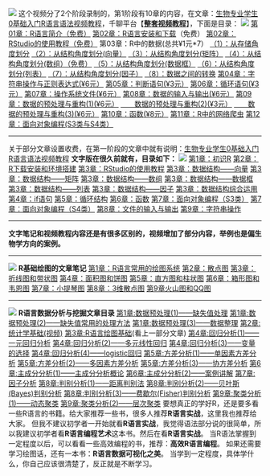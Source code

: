![](https://cdn.nlark.com/yuque/0/2020/gif/1234840/1598497127493-033512d5-1bfa-4192-a0c0-28ed036a850f.gif#align=left&display=inline&height=76&margin=%5Bobject%20Object%5D&originHeight=76&originWidth=640&size=0&status=done&style=none&width=640)
这个视频分了2个阶段录制的，第1阶段有10章的内容，在文章：[生物专业学生0基础入门R语言语法视频教程](http://mp.weixin.qq.com/s?__biz=MzA4NDAzODkzMA==&mid=2651264971&idx=1&sn=3f97d49331809b1799a5d4a5019d94d0&chksm=841ef3b6b3697aa016626af76c3d7e80ceb269864362e1a59f2e927d2276a614d1693e00a1d6&scene=21#wechat_redirect)，千聊平台【[**整套视频教程**](https://m.qlchat.com/api/gos?target=%2Fwechat%2Fpage%2Fchannel-intro%3FchannelId%3D2000011348597177%26ch_r%3DshareR2%26shareKey%3D940722fc193f3543649b46189b61078f%26sourceNo%3Dlink&pre=%2Fwechat%2Fpage%2Flive%2F2000006988381669%3FisBackFromShare%3DY%26wcl%3Dmiddlepage)】，下面是目录：
**![](https://cdn.nlark.com/yuque/0/2020/gif/1234840/1598497127585-e0bc8c41-5afd-4094-86cd-9365bbafe2db.gif#align=left&display=inline&height=53&margin=%5Bobject%20Object%5D&originHeight=78&originWidth=500&size=0&status=done&style=none&width=338)**
[第01章：R语言简介（免费）](http://mp.weixin.qq.com/s?__biz=MzA4NDAzODkzMA==&mid=2651264631&idx=1&sn=3e9ae6a00de284931c810ea38c04b35e&chksm=841ef20ab3697b1c6b56b1d1edc21511182647dd89e13179ecea9f36d662262197fe2fcecf57&scene=21#wechat_redirect)
[第02章：R语言安装和下载](http://mp.weixin.qq.com/s?__biz=MzA4NDAzODkzMA==&mid=2651264668&idx=1&sn=63a21e78df6648d0be643bdf5410ca2e&chksm=841ef2e1b3697bf7f804cb9c12c7605e566c0bb3d0a136e99c1eec3a0a640aa6b38b8abd8b65&scene=21#wechat_redirect)（免费）
[第02章：RStudio的使用教程（免费）](http://mp.weixin.qq.com/s?__biz=MzA4NDAzODkzMA==&mid=2651264671&idx=1&sn=ee9442f59e42690acc7fd6d00177c819&chksm=841ef2e2b3697bf4c9659fd307052db150f979440b26d803075d58f99e1d46236bec7b0ccdfa&scene=21#wechat_redirect)
第03章：R中的数据(总共¥1元*7）
[（1）：从存储角度划分](http://mp.weixin.qq.com/s?__biz=MzA4NDAzODkzMA==&mid=2651264680&idx=1&sn=379d3a9ecd2e47e39d768551cd841d2e&chksm=841ef2d5b3697bc3d2826b02afac5094c7acd01c564c8ecbf702689a1723bc4197e82d83a32d&scene=21#wechat_redirect)
[（2）：从结构角度划分(向量）](http://mp.weixin.qq.com/s?__biz=MzA4NDAzODkzMA==&mid=2651264694&idx=1&sn=fbac1b2fab222b06e1bf8cf4f7e84914&chksm=841ef2cbb3697bdd074855389f370de68bb99764cdc15c63b163f8f1aabe75a12421a37d9a9d&scene=21#wechat_redirect)
[（3）：从结构角度划分(矩阵）](http://mp.weixin.qq.com/s?__biz=MzA4NDAzODkzMA==&mid=2651264694&idx=1&sn=fbac1b2fab222b06e1bf8cf4f7e84914&chksm=841ef2cbb3697bdd074855389f370de68bb99764cdc15c63b163f8f1aabe75a12421a37d9a9d&scene=21#wechat_redirect)
[（4）：从结构角度划分(数组）（免费）](http://mp.weixin.qq.com/s?__biz=MzA4NDAzODkzMA==&mid=2651264716&idx=2&sn=db9c36327c6498c1a3929a22f6e384a2&chksm=841ef2b1b3697ba7beee3584826f722d9e478f319a59e9d74ff2cb817d1dfa986bf47ba56997&scene=21#wechat_redirect)
[（5）：从结构角度划分(数据框）](http://mp.weixin.qq.com/s?__biz=MzA4NDAzODkzMA==&mid=2651264724&idx=1&sn=657985dcd108604808b7e746d0d6421f&chksm=841ef2a9b3697bbf5872af922ca231c89c90d8f7912ccdecab7cc6990a37839ff2aae37f3c4a&scene=21#wechat_redirect)
[（6）：从结构角度划分(列表）](http://mp.weixin.qq.com/s?__biz=MzA4NDAzODkzMA==&mid=2651264744&idx=2&sn=0ecf58e7c6d1f75545846e92140b7724&chksm=841ef295b3697b834b86c2cc92c6dd93f20057dffc114014c47abfa2cee9eb4f61db065881db&scene=21#wechat_redirect)
[（7）：从结构角度划分(因子）](http://mp.weixin.qq.com/s?__biz=MzA4NDAzODkzMA==&mid=2651264751&idx=1&sn=33fcf0c99e38b20e4e4e9c515bad1b7b&chksm=841ef292b3697b84e18b0908f3dcae719ab5677f535637c2bc5354cab0cfaa38ae5b95f7b1a8&scene=21#wechat_redirect)
[（8）：数据之间的转换](http://mp.weixin.qq.com/s?__biz=MzA4NDAzODkzMA==&mid=2651264754&idx=1&sn=777ab72194f243f493fb9f55682c02d7&chksm=841ef28fb3697b990303bc48ed67635da3ec8c8c3fe632dc5089891d98ff99ae3e38c0fe29cb&scene=21#wechat_redirect)
[第04章：字符串操作与正则表达式(¥6元）](http://mp.weixin.qq.com/s?__biz=MzA4NDAzODkzMA==&mid=2651264780&idx=1&sn=1278f0978e54133cd8edf6d016ed54cc&chksm=841ef371b3697a679f77b87c95303a3810459b39ddad293c469d2d2b5e17581c06409b29cc07&scene=21#wechat_redirect)
[第05章：判断语句(¥3元）](http://mp.weixin.qq.com/s?__biz=MzA4NDAzODkzMA==&mid=2651264837&idx=2&sn=fed138bc0e40525eafcdb1113f928e56&chksm=841ef338b3697a2e4507de4e01f755353e46c59992d63de055f03273f5e8559af79f3b8135b8&scene=21#wechat_redirect)
[第06章：循环语句(¥3元）](http://mp.weixin.qq.com/s?__biz=MzA4NDAzODkzMA==&mid=2651264856&idx=2&sn=5eb4c2bb6ae7e5ad7c490ad60b5dc129&chksm=841ef325b3697a3385dbcaa066938b8d9451f59c91edd139538ececf1f8a697099fdba36865c&scene=21#wechat_redirect)
[第07章：操作系统文件(¥6元）](http://mp.weixin.qq.com/s?__biz=MzA4NDAzODkzMA==&mid=2651264861&idx=2&sn=6ab86f8c02e5dfa263cbc78d6f48673c&chksm=841ef320b3697a362e31ec580a39e107429daa256af3928a04a309a81cdef089d0637cf0144c&scene=21#wechat_redirect)
[第08章：数据的输入与输出(¥6元）](http://mp.weixin.qq.com/s?__biz=MzA4NDAzODkzMA==&mid=2651264871&idx=2&sn=cc0a19fcb368296a1509774ffce8d428&chksm=841ef31ab3697a0c4f7b74403207f116b55e36a17b23fc1d1ed3a9fcde1bf325f9d7c51e317f&scene=21#wechat_redirect)
[第09章：数据的预处理与重构(1)(¥6元）](http://mp.weixin.qq.com/s?__biz=MzA4NDAzODkzMA==&mid=2651264875&idx=1&sn=fefc4e633c3dd46d492b309819989188&chksm=841ef316b3697a009e7a5efc165ee2a225a552dae0b81f890f5cfb45f0e8eb08eecbf20ae553&scene=21#wechat_redirect)
[       数据的预处理与重构(2)](http://mp.weixin.qq.com/s?__biz=MzA4NDAzODkzMA==&mid=2651264879&idx=1&sn=88276afebeab0018f7b5f854d354ded7&chksm=841ef312b3697a040307e6db4e5cce265f689b5beae8e76d101e7026d53f2b438931f7b024db&scene=21#wechat_redirect)[(¥3元）](http://mp.weixin.qq.com/s?__biz=MzA4NDAzODkzMA==&mid=2651264875&idx=1&sn=fefc4e633c3dd46d492b309819989188&chksm=841ef316b3697a009e7a5efc165ee2a225a552dae0b81f890f5cfb45f0e8eb08eecbf20ae553&scene=21#wechat_redirect)
[       数据的预处理与重构(3)](http://mp.weixin.qq.com/s?__biz=MzA4NDAzODkzMA==&mid=2651264884&idx=1&sn=0db9a87cbd4e969bdbf660da99f6a694&chksm=841ef309b3697a1f97d994a93c2bdf085686f384e70d11b9be8eff6662a15aa6c0624a733705&scene=21#wechat_redirect)[(¥6元）](http://mp.weixin.qq.com/s?__biz=MzA4NDAzODkzMA==&mid=2651264875&idx=1&sn=fefc4e633c3dd46d492b309819989188&chksm=841ef316b3697a009e7a5efc165ee2a225a552dae0b81f890f5cfb45f0e8eb08eecbf20ae553&scene=21#wechat_redirect)
[第10章：函数](http://mp.weixin.qq.com/s?__biz=MzA4NDAzODkzMA==&mid=2651264956&idx=1&sn=d69630a1effd984832cfbd25ba78d9dd&chksm=841ef3c1b3697ad7920837d2d36d1b83270eb183eb13a767da0fb4eaa6d090bbb3e0d594043b&scene=21#wechat_redirect)[(¥8元）](http://mp.weixin.qq.com/s?__biz=MzA4NDAzODkzMA==&mid=2651264875&idx=1&sn=fefc4e633c3dd46d492b309819989188&chksm=841ef316b3697a009e7a5efc165ee2a225a552dae0b81f890f5cfb45f0e8eb08eecbf20ae553&scene=21#wechat_redirect)
[第11章：R中的网络爬虫](http://mp.weixin.qq.com/s?__biz=MzA4NDAzODkzMA==&mid=2651265514&idx=1&sn=fb509ef8eda60192bc6a9e4172575046&chksm=841efd97b36974812f00d16fa715612afeee9d75888b34017bc41f1df8a36e00a3ea39db5587&scene=21#wechat_redirect)
[第12章：面向对象编程(S3类与S4类）](http://mp.weixin.qq.com/s?__biz=MzA4NDAzODkzMA==&mid=2651265522&idx=1&sn=5a2f96f988ccb31b027b8346dc10a8b4&chksm=841efd8fb36974993816dcf119dc450c99dfef2e50e2fa9ea7ebaca46fbd7d1b137e4f51ebe3&scene=21#wechat_redirect)

---

关于部分文章设置收费，在第一阶段的文章中就有说明：[生物专业学生0基础入门R语言语法视频教程](http://mp.weixin.qq.com/s?__biz=MzA4NDAzODkzMA==&mid=2651264971&idx=1&sn=3f97d49331809b1799a5d4a5019d94d0&chksm=841ef3b6b3697aa016626af76c3d7e80ceb269864362e1a59f2e927d2276a614d1693e00a1d6&scene=21#wechat_redirect)
**文字版在很久前就有，目录如下：**
**![](https://cdn.nlark.com/yuque/0/2020/gif/1234840/1598497127498-32e609d1-47c7-4982-9524-46dee331eb1e.gif#align=left&display=inline&height=53&margin=%5Bobject%20Object%5D&originHeight=78&originWidth=500&size=0&status=done&style=none&width=338)**
[第1章：初识R](http://mp.weixin.qq.com/s?__biz=MzA4NDAzODkzMA==&mid=2651263627&idx=1&sn=c9547e3feee7a938c384f1d962b4169c&chksm=841ef6f6b3697fe0528b59a44c31d01c832fc93e8f8fc45cfc8130ded5560e990d1231db3781&scene=21#wechat_redirect)
[第2章：R下载安装和环境搭建](http://mp.weixin.qq.com/s?__biz=MzA4NDAzODkzMA==&mid=2651263627&idx=2&sn=532f59d00175148e87f273c09cab9963&chksm=841ef6f6b3697fe057547460977e7f89798135c61ad68bd9f251a299abd21f515d7c079b1772&scene=21#wechat_redirect)
[第3章：RStudio的使用教程](http://mp.weixin.qq.com/s?__biz=MzA4NDAzODkzMA==&mid=2651263627&idx=3&sn=0c29da8e47943fb65eb6bf30ab36b0a8&chksm=841ef6f6b3697fe027d6c630b8b5ee814aad9456e02d16d6e221e24f6fd315a07e78da1d8e81&scene=21#wechat_redirect)
[第3章：数据结构——向量](http://mp.weixin.qq.com/s?__biz=MzA4NDAzODkzMA==&mid=2651263668&idx=1&sn=879cecbb60a399ddfcb9329dd54f1c91&chksm=841ef6c9b3697fdf1955c64a02818fda7be681db94447ddeceeffc8e9d467bf089ff1dd9a308&scene=21#wechat_redirect)
[第3章：数据结构——矩阵](http://mp.weixin.qq.com/s?__biz=MzA4NDAzODkzMA==&mid=2651263668&idx=2&sn=7c39826f8fb73f95ca92efd0a7045ce5&chksm=841ef6c9b3697fdfa5b302de3608d348ce71417b254a1e6d87d202e851942da4bffbd8b9383d&scene=21#wechat_redirect)
[第3章：数据结构——数组](http://mp.weixin.qq.com/s?__biz=MzA4NDAzODkzMA==&mid=2651263668&idx=3&sn=5b6bda79fef6d79e218215051718098e&chksm=841ef6c9b3697fdf8c1add179b42100526a313552f2e836bb3d061e3034398f9b7883618a862&scene=21#wechat_redirect)
[第3章：数据结构——数据框](http://mp.weixin.qq.com/s?__biz=MzA4NDAzODkzMA==&mid=2651263668&idx=4&sn=65134fbeb720c368a09dc9efce4e0c93&chksm=841ef6c9b3697fdf7e015bb0a9a0a4fa2c619ac74fe041067cca16affd8cefe99c50615f02cb&scene=21#wechat_redirect)
[第3章：数据结构——列表](http://mp.weixin.qq.com/s?__biz=MzA4NDAzODkzMA==&mid=2651263697&idx=1&sn=7b5b515b7808c6e52fee35246525bfba&chksm=841ef6acb3697fbab68e5c784d4a1f22ee4c469cc756431b0ba70d48776303e2271ffc28301d&scene=21#wechat_redirect)
[第3章：数据结构——因子](http://mp.weixin.qq.com/s?__biz=MzA4NDAzODkzMA==&mid=2651263679&idx=2&sn=cccd3eb7cecaaa9488313374d9ddce1e&chksm=841ef6c2b3697fd4d4b8cc1cf0712773a812c00b6551cf4e61dbd9606f5cbc08c3a437958a70&scene=21#wechat_redirect)
[第3章：数据结构综合运用](http://mp.weixin.qq.com/s?__biz=MzA4NDAzODkzMA==&mid=2651263697&idx=2&sn=0af0c0ec25a48ebc4c13a9295b04904d&chksm=841ef6acb3697fba512d21d2a7d2096bb2be94efe3562d8a9eeba8a098f475010319221e73b7&scene=21#wechat_redirect)
[第4章：if语句](http://mp.weixin.qq.com/s?__biz=MzA4NDAzODkzMA==&mid=2651263715&idx=1&sn=05ee447647ff850f79a8ba0174906c33&chksm=841ef69eb3697f8848623ce8d1a1350efe0b6d219c2830d86143bdebf8794b256559be6208e2&scene=21#wechat_redirect)
[第5章：循环结构](http://mp.weixin.qq.com/s?__biz=MzA4NDAzODkzMA==&mid=2651263715&idx=2&sn=a4bff42d3e82dfdd94863a73b47d26db&chksm=841ef69eb3697f88ac50a1d8eddc7bc220c33531b91cada977fbcbade6e6d7e34b0c2c4c5c9e&scene=21#wechat_redirect)
[第6章：函数](http://mp.weixin.qq.com/s?__biz=MzA4NDAzODkzMA==&mid=2651263720&idx=1&sn=c6cb548182b86c148fd579dc0f1e0972&chksm=841ef695b3697f837a51f4eadd6e0411b838317d9c7c1d53915bf6694acb5d3c65d6f8307ec6&scene=21#wechat_redirect)
[第7章：面向对象编程（S3类）](http://mp.weixin.qq.com/s?__biz=MzA4NDAzODkzMA==&mid=2651263740&idx=2&sn=9c9d2318dd66ecccd246c41a02dd0d95&chksm=841ef681b3697f97653a3e0ea06371b66365fd9cd1e13f44283422d3851414364b62b09e231e&scene=21#wechat_redirect)
[第7章：面向对象编程（S4类）](http://mp.weixin.qq.com/s?__biz=MzA4NDAzODkzMA==&mid=2651263740&idx=3&sn=46b973710c4c77c17c982f14d91552fa&chksm=841ef681b3697f97821e8f6f904b31595dda22694641d1983e7d005b3c9485eb14f45539fea2&scene=21#wechat_redirect)
[第8章：文件的输入与输出](http://mp.weixin.qq.com/s?__biz=MzA4NDAzODkzMA==&mid=2651263754&idx=1&sn=2ee999a79c4ed413a63df22bc74f02c8&chksm=841ef777b3697e61824f2fbe053d5d2d427d8881f3e126155a8ac1bba92fff915e5387aadbd9&scene=21#wechat_redirect)
[第9章：字符串操作](http://mp.weixin.qq.com/s?__biz=MzA4NDAzODkzMA==&mid=2651263762&idx=1&sn=f8c2418dbfd0a78da628640f9397eafc&chksm=841ef76fb3697e7996c6ffd4a47d7a855db799c29818290d9b7dbbf93e965d86dec3bdb256b6&scene=21#wechat_redirect)

---

**文字笔记和视频教程内容还是有很多区别的，视频增加了部分内容，举例也是偏生物学方向的案例。**

---

**![](https://cdn.nlark.com/yuque/0/2020/gif/1234840/1598497127481-e8aaa8ff-68b7-4652-b1e8-7d6cb1ba99f8.gif#align=left&display=inline&height=53&margin=%5Bobject%20Object%5D&originHeight=78&originWidth=500&size=0&status=done&style=none&width=338)**
**R基础绘图的文章笔记**
[第1章：R语言常用的绘图系统](https://mp.weixin.qq.com/s?__biz=MzA4NDAzODkzMA==&mid=2651263791&idx=1&sn=2123299fd669fb396ab04953193b2517&chksm=841ef752b3697e444d1c9230590e4324a9903a936313b1d342a579ef069324fbc97e9eac58f7&token=1909966566&lang=zh_CN&scene=21#wechat_redirect)
[第2章：散点图](https://mp.weixin.qq.com/s?__biz=MzA4NDAzODkzMA==&mid=2651263777&idx=2&sn=8d610c3340a0b5cfd1088cfe7f9f39cc&chksm=841ef75cb3697e4a13f750ca3ac2076528685f03524c6b7c054bca556634e15f34873063bfe3&token=1909966566&lang=zh_CN&scene=21#wechat_redirect)
[第3章：折线图和带状图](https://mp.weixin.qq.com/s?__biz=MzA4NDAzODkzMA==&mid=2651263791&idx=1&sn=2123299fd669fb396ab04953193b2517&chksm=841ef752b3697e444d1c9230590e4324a9903a936313b1d342a579ef069324fbc97e9eac58f7&token=1909966566&lang=zh_CN&scene=21#wechat_redirect)
[第4章：面积图和饼图](https://mp.weixin.qq.com/s?__biz=MzA4NDAzODkzMA==&mid=2651263818&idx=1&sn=88b135ed1345668df3243118a19659d6&chksm=841ef737b3697e219af5a687902deb8b87020f913bebf75630eac025589f1e89b1a01fab9bae&token=1909966566&lang=zh_CN&scene=21#wechat_redirect)
[第5章：直方图和柱状图](https://mp.weixin.qq.com/s?__biz=MzA4NDAzODkzMA==&mid=2651263859&idx=1&sn=eccf1fd5400dcd9d035d12a1ecca909c&chksm=841ef70eb3697e185bcf72ebf97cae4f205877aa7c2acc274fde0e90c4dda057c11eff6abb67&token=1909966566&lang=zh_CN&scene=21#wechat_redirect)
[第6章：箱形图和韦恩图](https://mp.weixin.qq.com/s?__biz=MzA4NDAzODkzMA==&mid=2651263859&idx=2&sn=1ce07f07776e8ad778f2371df78bc795&chksm=841ef70eb3697e183307750d75dd8f62ee45483b2a369d47700a318c1b341ffc6d0557b0ae36&token=1909966566&lang=zh_CN&scene=21#wechat_redirect)
[第7章：小提琴图](https://mp.weixin.qq.com/s?__biz=MzA4NDAzODkzMA==&mid=2651263859&idx=3&sn=13a9efbdd0d6c3c6aa6d7ffa683c88df&chksm=841ef70eb3697e18ddbb348e9a75ec66a209cb66c2d2e441a1aa79c964ba179ec1e30ee221a7&token=1909966566&lang=zh_CN&scene=21#wechat_redirect)
[第8章：3维散点图](http://mp.weixin.qq.com/s?__biz=MzA4NDAzODkzMA==&mid=2651263882&idx=1&sn=803e28176bed31e948a3915eabcfb5ec&chksm=841ef7f7b3697ee1155c0d91c1e6415b36758b52ceaee9eea33eab7c59d54dbac302f826daf0&scene=21#wechat_redirect)
[第9章火山图和QQ图](http://mp.weixin.qq.com/s?__biz=MzA4NDAzODkzMA==&mid=2651263882&idx=2&sn=357e88f04d83901dd15fc64c91e2a272&chksm=841ef7f7b3697ee1b578fbd2407632b6225a20a69adc60b7866a8b8ad96a0fe80a27f957b1c0&scene=21#wechat_redirect)

---

![](https://cdn.nlark.com/yuque/0/2020/gif/1234840/1598497127470-128749dc-dbf7-4ed5-8ce0-e3eda529e26f.gif#align=left&display=inline&height=53&margin=%5Bobject%20Object%5D&originHeight=78&originWidth=500&size=0&status=done&style=none&width=338)
**R语言数据分析与挖掘文章目录**
[第1章:数据预处理(1)——缺失值处理](http://mp.weixin.qq.com/s?__biz=MzA4NDAzODkzMA==&mid=2651264104&idx=1&sn=0bd5d5748287cb949da2b491f07f864c&chksm=841ef015b3697903ac1e2d44df9330b95eef9445e245aac79a5377b4bc5c6e31e53c197b0a7b&scene=21#wechat_redirect)
[第1章:数据预处理(2)——缺失值常用的处理方法](http://mp.weixin.qq.com/s?__biz=MzA4NDAzODkzMA==&mid=2651264111&idx=1&sn=cd51f351add24830eb5e8327e82832c2&chksm=841ef012b369790428730e7b13e2407e62f518c649ee45f86e1d6d5bac1632c4933cc078b0e5&scene=21#wechat_redirect)
[第1章:数据预处理(3)——数据整理](http://mp.weixin.qq.com/s?__biz=MzA4NDAzODkzMA==&mid=2651264114&idx=1&sn=b789cb720387b785c308f954447d392a&chksm=841ef00fb3697919d10c168f182dddb2a3c22415c1fb076c8689920ca6c51d326f04b26cf4fe&scene=21#wechat_redirect)
[第2章:统计学基础(视频)](http://mp.weixin.qq.com/s?__biz=MzA4NDAzODkzMA==&mid=2651264122&idx=1&sn=7df3049a3285c074d6dad0da92f56b93&chksm=841ef007b369791124d93edaf6dba21828b702d7f02fb966070d7d48a06db74608d40a494cf8&scene=21#wechat_redirect)
[第3章:R语言绘图基础](http://mp.weixin.qq.com/s?__biz=MzA4NDAzODkzMA==&mid=2651264122&idx=2&sn=ef84d13dcde93480989a82203b913e44&chksm=841ef007b3697911e0421c22784757b62c9bf96be859b9df59e6e565132c510e3718ae41ee29&scene=21#wechat_redirect)(看上一部分文章)
[第4章:回归分析(1)——一元回归分析](http://mp.weixin.qq.com/s?__biz=MzA4NDAzODkzMA==&mid=2651264127&idx=1&sn=5003f841025391ea6726c7b90b17734d&chksm=841ef002b3697914acdc56b20da97e5c6c72a263534e41d2cea6310e090d54296cca187e467c&scene=21#wechat_redirect)
[第4章:回归分析(2)——多元线性回归](http://mp.weixin.qq.com/s?__biz=MzA4NDAzODkzMA==&mid=2651264139&idx=1&sn=01fe3a5826daf1955692637042cfec0d&chksm=841ef0f6b36979e06c85ad96ecdd5297a42ce62ac492628d845d31d4ff1d5efd2b053b087398&scene=21#wechat_redirect)
[第4章:回归分析(3)——变量的选择](http://mp.weixin.qq.com/s?__biz=MzA4NDAzODkzMA==&mid=2651264150&idx=1&sn=ba1346620ca86957ec8091e92accc9d2&chksm=841ef0ebb36979fdea6e98cdc03671514f9837230fccc2e99d3651f98621de86e75ec0da8798&scene=21#wechat_redirect)
[第4章:回归分析(4)——logistic回归](http://mp.weixin.qq.com/s?__biz=MzA4NDAzODkzMA==&mid=2651264157&idx=1&sn=c3bdeeada958392b1b605a4da348c3a6&chksm=841ef0e0b36979f6874a0b51e29a33a24ff9ecb2c68aaaff11aa382241c2650502f4e48cf843&scene=21#wechat_redirect)
[第5章:方差分析(1)——单因素方差分析](http://mp.weixin.qq.com/s?__biz=MzA4NDAzODkzMA==&mid=2651264172&idx=1&sn=f104ecd373d29fd55ce52e68c2a7d943&chksm=841ef0d1b36979c7cb2ff9fa30a083e78d9cba5971fd1cc5914c0f3eb221672246f44b778f25&scene=21#wechat_redirect)
[第5章:方差分析(2)——多因素方差分析](http://mp.weixin.qq.com/s?__biz=MzA4NDAzODkzMA==&mid=2651264197&idx=1&sn=29025fd78b1a4e0c1362c1119c5b466e&chksm=841ef0b8b36979aea2f19d2128721d94301a0885e75550396e2e0ef108f17d853df78f695736&scene=21#wechat_redirect)
[第5章:方差分析(3)——协方差分析](http://mp.weixin.qq.com/s?__biz=MzA4NDAzODkzMA==&mid=2651264197&idx=2&sn=b4f87b546904a9317b3e28217726cd3e&chksm=841ef0b8b36979ae7a9af2e3eee8d1b35730e345b9d2bfba3ed363ad263a343a3de4c55e3b9d&scene=21#wechat_redirect)
[第6章:主成分分析(1)——主成分分析概论](http://mp.weixin.qq.com/s?__biz=MzA4NDAzODkzMA==&mid=2651264206&idx=1&sn=e06dee4c5015e982919c54d4aa87c3ef&chksm=841ef0b3b36979a58c0c05f4398511412c319c94007a386160225dd583e02d6d51d41a60b1e1&scene=21#wechat_redirect)
[第6章:主成分分析(2)——案例讲解](http://mp.weixin.qq.com/s?__biz=MzA4NDAzODkzMA==&mid=2651264231&idx=2&sn=73c9b46dc5cadc40e37b42acaab9f436&chksm=841ef09ab369798c3abf547d46b55cf7fd3278c0026ef77c403934a44a77deba60d2022f0d49&scene=21#wechat_redirect)
[第7章:因子分析](http://mp.weixin.qq.com/s?__biz=MzA4NDAzODkzMA==&mid=2651264251&idx=1&sn=f86aec1dfadd0d0cdce3b4a62abf7ed9&chksm=841ef086b36979906635f3de5ac0d26b85ceab20f13a87c0bbc4d62650fd9aff7f4e4f213128&scene=21#wechat_redirect)
[第8章:判别分析(1)——距离判别法](http://mp.weixin.qq.com/s?__biz=MzA4NDAzODkzMA==&mid=2651264255&idx=1&sn=e8a6ac96de31d4b6f7485066cf031857&chksm=841ef082b369799459f1e3f25504498e29d6992637d558063d3ea291a8f2760724d6d8c997c7&scene=21#wechat_redirect)
[第8章:判别分析(2)——贝叶斯(Bayes)判别分析](http://mp.weixin.qq.com/s?__biz=MzA4NDAzODkzMA==&mid=2651264260&idx=1&sn=ff3d3130a1ff6ce11ab38062c08e6eac&chksm=841ef179b369786f13f343ba6817ee0ee139f73e720898691f91204671b76dd71e24c5ccf052&scene=21#wechat_redirect)
[第8章:判别分析(3)——费歇尔(Fisher)判别分析](http://mp.weixin.qq.com/s?__biz=MzA4NDAzODkzMA==&mid=2651264265&idx=1&sn=d5d7d8efa348c488be0e14178d43889f&chksm=841ef174b3697862e65ee95859b6e5776e246359adbb9b75ca2d202a9b64776f7690a0d023aa&scene=21#wechat_redirect)
[第9章:聚类分析(1)——动态聚类](http://mp.weixin.qq.com/s?__biz=MzA4NDAzODkzMA==&mid=2651264339&idx=2&sn=b687c0710c2a346b23ef401f62e91aeb&chksm=841ef12eb369783815194342a145fc6c5370dca66beff6597d9808e367ed0eb4231c70e7fe59&scene=21#wechat_redirect)
[第9章:聚类分析(2)——层次聚类](http://mp.weixin.qq.com/s?__biz=MzA4NDAzODkzMA==&mid=2651264443&idx=1&sn=253b0c55e5d4e984837db58368421a14&chksm=841ef1c6b36978d05b0b59e1e1ffd1b6b0e8f18006c4acb2a6918a0e5ccacc61c10aebff5242&scene=21#wechat_redirect)
要想真正的学好R，还是要多看一些R语言的书籍。给大家推荐一些书，很多人推荐**R语言实战**，这里我也推荐给大家。
但我不建议初学者一开始就看**R语言实战**，我觉得语法部分说的很简单，所以我建议初学者看**R语言编程艺术**这本书。然后在看**R语言实战**。
当R语法掌握到一定程度以后，可以看看一些高效编程的书，推荐：**高效R语言编程**。
如果还需要学习绘图话，还有一本书：**R语言数据可视化之美**。
当学到一定程度，具体学什么，你自己应该很清楚了，反正就是不断学习。
